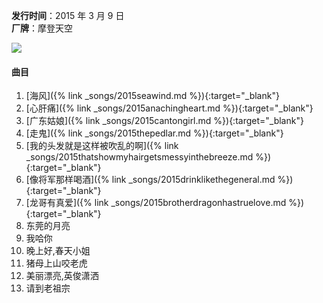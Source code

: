 **发行时间**：2015 年 3 月 9 日  
**厂牌**：摩登天空

<img src="{{site.cdn}}/assets/imgs/cantongirl2015.jpg">

#### 曲目

1. [海风]({% link _songs/2015seawind.md %}){:target="_blank"}
2. [心肝痛]({% link _songs/2015anachingheart.md %}){:target="_blank"}
3. [广东姑娘]({% link _songs/2015cantongirl.md %}){:target="_blank"}
4. [走鬼]({% link _songs/2015thepedlar.md %}){:target="_blank"}
5. [我的头发就是这样被吹乱的啊]({% link _songs/2015thatshowmyhairgetsmessyinthebreeze.md %}){:target="_blank"}
6. [像将军那样喝酒]({% link _songs/2015drinklikethegeneral.md %}){:target="_blank"}
7. [龙哥有真爱]({% link _songs/2015brotherdragonhastruelove.md %}){:target="_blank"}
8. 东莞的月亮
9. 我哈你
10. 晚上好,春天小姐
11. 猪母上山咬老虎
12. 美丽漂亮,英俊潇洒
13. 请到老祖宗

